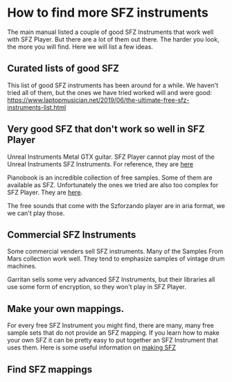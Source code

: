 # How to find more SFZ instruments

The main manual listed a couple of good SFZ Instruments that work well with SFZ Player. But there are a lot of them out there. The harder you look, the more you will find. Here we will list a few ideas.

## Curated lists of good SFZ

This list of good SFZ instruments has been around for a while. We haven't tried all of them, but the ones we have tried worked will and were good: https://www.laptopmusician.net/2019/06/the-ultimate-free-sfz-instruments-list.html

## Very good SFZ that don't work so well in SFZ Player

Unreal Instruments Metal GTX guitar. SFZ Player cannot play most of the Unreal Instruments SFZ Instruments. For reference, they are [here](https://unreal-instruments.wixsite.com/unreal-instruments)

Pianobook is an incredible collection of free samples. Some of them are available as SFZ. Unfortunately the ones we tried are also too complex for SFZ Player. They are [here](https://www.pianobook.co.uk/).

The free sounds that come with the Szforzando player are in aria format, we we can't play those.

## Commercial SFZ Instruments

Some commercial venders sell SFZ instruments. Many of the Samples From Mars collection work well. They tend to emphasize samples of vintage drum machines.

Garritan sells some very advanced SFZ Instruments, but their libraries all use some form of encryption, so they won't play in SFZ Player.

## Make your own mappings.

For every free SFZ Instrument you might find, there are many, many free sample sets that do not provide an SFZ mapping. If you learn how to make your own SFZ it can be pretty easy to put together an SFZ Instrument that uses them. Here is some useful information on [making SFZ](./sfz-player-make.md)

## Find SFZ mappings


